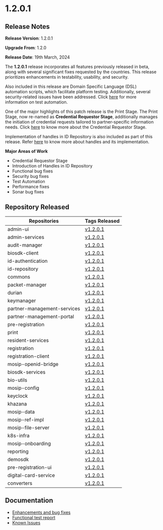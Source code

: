 # 1.2.0.1

## Release Notes

**Release Version**: 1.2.0.1

**Upgrade From**: 1.2.0

**Release Date**: 19th March, 2024

The **1.2.0.1** release incorporates all features previously released in beta, along with several significant fixes requested by the countries. This release prioritizes enhancements in testability, usability, and security.

Also included in this release are Domain Specific Language (DSL) automation scripts, which facilitate platform testing. Additionally, several security-related issues have been addressed. Click [here](https://docs.mosip.io/1.2.0/test-automation) for more information on test automation.

One of the major highlights of this patch release is the Print Stage. The Print Stage, now re-named as **Credential Requestor Stage**, additionally manages the initiation of credential requests tailored to partner-specific information needs. Click [here](https://docs.mosip.io/1.2.0/modules/registration-processor/credential-requestor-stage) to know more about the Credential Requestor Stage.

Implementation of handles in ID Repository is also included as part of this release. Refer [here](https://docs.mosip.io/1.2.0/modules/id-repository/custom-handle) to know more about handles and its implementation.

**Major Areas of Work**

* Credential Requestor Stage
* Introduction of Handles in ID Repository
* Functional bug fixes
* Security bug fixes
* Test Automation
* Performance fixes
* Sonar bug fixes

## Repository Released

| **Repositories**            | **Tags Released**                                                               |
| --------------------------- | ------------------------------------------------------------------------------- |
| admin-ui                    | [v1.2.0.1](https://github.com/mosip/admin-ui/tree/v1.2.0.1/)                    |
| admin-services              | [v1.2.0.1](https://github.com/mosip/admin-services/tree/v1.2.0.1/)              |
| audit-manager               | [v1.2.0.1](https://github.com/mosip/audit-manager/tree/v1.2.0.1/)               |
| biosdk-client               | [v1.2.0.1](https://github.com/mosip/biosdk-client/tree/v1.2.0.1/)               |
| id-authentication           | [v1.2.0.1](https://github.com/mosip/id-authentication/tree/v1.2.0.1/)           |
| id-repository               | [v1.2.0.1](https://github.com/mosip/id-repository/tree/v1.2.0.1/)               |
| commons                     | [v1.2.0.1](https://github.com/mosip/commons/tree/v1.2.0.1/)                     |
| packet-manager              | [v1.2.0.1](https://github.com/mosip/packet-manager/tree/v1.2.0.1/)              |
| durian                      | [v1.2.0.1](https://github.com/mosip/durian/tree/v1.2.0.1/)                      |
| keymanager                  | [v1.2.0.1](https://github.com/mosip/keymanager/tree/v1.2.0.1/)                  |
| partner-management-services | [v1.2.0.1](https://github.com/mosip/partner-management-services/tree/v1.2.0.1/) |
| partner-management-portal   | [v1.2.0.1](https://github.com/mosip/partner-management-services/tree/v1.2.0.1/) |
| pre-registration            | [v1.2.0.1](https://github.com/mosip/pre-registration/tree/v1.2.0.1/)            |
| print                       | [v1.2.0.1](https://github.com/mosip/print/tree/v1.2.0.1/)                       |
| resident-services           | [v1.2.0.1](https://github.com/mosip/resident-services/tree/v1.2.0.1/)           |
| registration                | [v1.2.0.1](https://github.com/mosip/registration/tree/v1.2.0.1/)                |
| registration-client         | [v1.2.0.1](https://github.com/mosip/registration-client/tree/v1.2.0.1/)         |
| mosip-openid-bridge         | [v1.2.0.1](https://github.com/mosip/mosip-openid-bridge/tree/v1.2.0.1/)         |
| biosdk-services             | [v1.2.0.1](https://github.com/mosip/biosdk-services/tree/v1.2.0.1/)             |
| bio-utils                   | [v1.2.0.1](https://github.com/mosip/bio-utils/tree/v1.2.0.1/)                   |
| mosip-config                | [v1.2.0.1](https://github.com/mosip/mosip-config/tree/v1.2.0.1/)                |
| keyclock                    | [v1.2.0.1](https://github.com/mosip/keycloak/tree/v1.2.0.1/)                    |
| khazana                     | [v1.2.0.1](https://github.com/mosip/khazana/tree/v1.2.0.1/)                     |
| mosip-data                  | [v1.2.0.1](https://github.com/mosip/mosip-data/tree/v1.2.0.1/)                  |
| mosip-ref-impl              | [v1.2.0.1](https://github.com/mosip/mosip-ref-impl/tree/v1.2.0.1/)              |
| mosip-file-server           | [v1.2.0.1](https://github.com/mosip/mosip-file-server/tree/v1.2.0.1/)           |
| k8s-infra                   | [v1.2.0.1](https://github.com/mosip/k8s-infra/tree/v1.2.0.1/)                   |
| mosip-onboarding            | [v1.2.0.1](https://github.com/mosip/mosip-onboarding/tree/v1.2.0.1/)            |
| reporting                   | [v1.2.0.1](https://github.com/mosip/reporting/tree/v1.2.0.1/)                   |
| demosdk                     | [v1.2.0.1](https://github.com/mosip/demosdk/tree/v1.2.0.1/)                     |
| pre-registration-ui         | [v1.2.0.1](https://github.com/mosip/pre-registration-ui/tree/v1.2.0.1/)         |
| digital-card-service        | [v1.2.0.1](https://github.com/mosip/digital-card-service/tree/v1.2.0.1/)        |
| converters                  | [v1.2.0.1](https://github.com/mosip/converters/tree/v1.2.0.1/)                  |

## Documentation

* [Enhancements and bug fixes](https://docs.mosip.io/1.2.0/releases/release-notes-1.2.0.1/enhancements-and-bug-fixes)
* [Functional test report](https://docs.mosip.io/1.2.0/releases/release-notes-1.2.0.1/test-report-1.2.0.1)
* [Known Issues](https://mosip.atlassian.net/browse/MOSIP-29944?jql=labels%20%3D%20Known\_Issue\_1.2.0.1)
